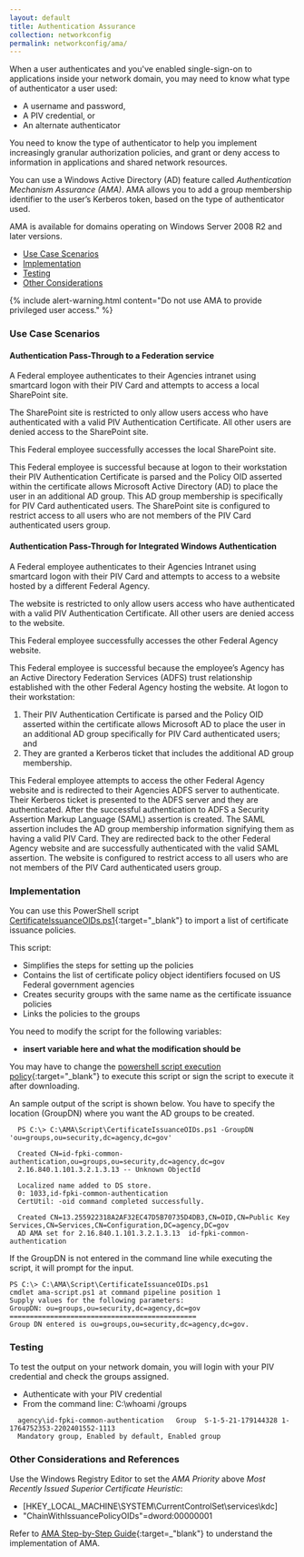 ```yaml
---
layout: default
title: Authentication Assurance
collection: networkconfig
permalink: networkconfig/ama/
---
```


When a user authenticates and you've enabled single-sign-on to applications inside your network domain, you may need to know what type of authenticator a user used: 

- A username and password, 
- A PIV credential, or
- An alternate authenticator  

You need to know the type of authenticator to help you implement increasingly granular authorization policies, and grant or deny access to information in applications and shared network resources.   

You can use a Windows Active Directory (AD) feature called _Authentication Mechanism Assurance (AMA)_. AMA allows you to add a group membership identifier to the user’s Kerberos token, based on the type of authenticator used.

AMA is available for domains operating on Windows Server 2008 R2 and later versions. 

- [Use Case Scenarios](#use-case-scenarios)
- [Implementation](#implementation)
- [Testing](#testing)
- [Other Considerations](#other-considerations)

{% include alert-warning.html content="Do not use AMA to provide privileged user access." %}

### Use Case Scenarios

#### Authentication Pass-Through to a Federation service

A Federal employee authenticates to their Agencies intranet using smartcard logon with their PIV Card and attempts to access a local SharePoint site. 
 
The SharePoint site is restricted to only allow users access who have authenticated with a valid PIV Authentication Certificate. All other users are denied access to the SharePoint site. 
 
This Federal employee successfully accesses the local SharePoint site.
 
This Federal employee is successful because at logon to their workstation their PIV Authentication Certificate is parsed and the Policy OID asserted within the certificate allows Microsoft Active Directory (AD) to place the user in an additional AD group. This AD group membership is specifically for PIV Card authenticated users. The SharePoint site is configured to restrict access to all users who are not members of the PIV Card authenticated users group.

#### Authentication Pass-Through for Integrated Windows Authentication

A Federal employee authenticates to their Agencies Intranet using smartcard logon with their PIV Card and attempts to access to a website hosted by a different Federal Agency. 
 
The website is restricted to only allow users access who have authenticated with a valid PIV Authentication Certificate. All other users are denied access to the website. 
 
This Federal employee successfully accesses the other Federal Agency website.
 
This Federal employee is successful because the employee’s Agency has an Active Directory Federation Services (ADFS) trust relationship established with the other Federal Agency hosting the website. At logon to their workstation:
 
1.	Their PIV Authentication Certificate is parsed and the Policy OID asserted within the certificate allows Microsoft AD to place the user in an additional AD group specifically for PIV Card authenticated users; and
2.	They are granted a Kerberos ticket that includes the additional AD group membership.
 
This Federal employee attempts to access the other Federal Agency website and is redirected to their Agencies ADFS server to authenticate. Their Kerberos ticket is presented to the ADFS server and they are authenticated. After the successful authentication to ADFS a Security Assertion Markup Language (SAML) assertion is created. The SAML assertion includes the AD group membership information signifying them as having a valid PIV Card. They are redirected back to the other Federal Agency website and are successfully authenticated with the valid SAML assertion. The website is configured to restrict access to all users who are not members of the PIV Card authenticated users group. 

### Implementation
You can use this PowerShell script [CertificateIssuanceOIDs.ps1](https://github.com/GSA/ficam-scripts-public/tree/master/_ama){:target="_blank"} to import a list of certificate issuance policies.  

This script:

- Simplifies the steps for setting up the policies 
- Contains the list of certificate policy object identifiers focused on US Federal government agencies 
- Creates security groups with the same name as the certificate issuance policies 
- Links the policies to the groups

You need to modify the script for the following variables:

- **insert variable here and what the modification should be**

You may have to change the [powershell script execution policy](https://docs.microsoft.com/en-us/powershell/module/microsoft.powershell.core/about/about_execution_policies?view=powershell-5.1&viewFallbackFrom=powershell-Microsoft.PowerShell.Core){:target="_blank"} to execute this script or sign the script to execute it after downloading.

An sample output of the script is shown below. You have to specify the location (GroupDN) where you want the AD groups to be created.

```
  PS C:\> C:\AMA\Script\CertificateIssuanceOIDs.ps1 -GroupDN 'ou=groups,ou=security,dc=agency,dc=gov'
  
  Created CN=id-fpki-common-authentication,ou=groups,ou=security,dc=agency,dc=gov  
  2.16.840.1.101.3.2.1.3.13 -- Unknown ObjectId  
  
  Localized name added to DS store.
  0: 1033,id-fpki-common-authentication  
  CertUtil: -oid command completed successfully.
  
  Created CN=13.255922318A2AF32EC47D5B70735D4DB3,CN=OID,CN=Public Key Services,CN=Services,CN=Configuration,DC=agency,DC=gov  
  AD AMA set for 2.16.840.1.101.3.2.1.3.13  id-fpki-common-authentication  
```

If the GroupDN is not entered in the command line while executing the script, it will prompt for the input.

```
PS C:\> C:\AMA\Script\CertificateIssuanceOIDs.ps1 
cmdlet ama-script.ps1 at command pipeline position 1
Supply values for the following parameters:
GroupDN: ou=groups,ou=security,dc=agency,dc=gov
==============================================
Group DN entered is ou=groups,ou=security,dc=agency,dc=gov.

```

### Testing
To test the output on your network domain, you will login with your PIV credential and check the groups assigned.  

- Authenticate with your PIV credential
- From the command line: C:\whoami /groups

```
  agency\id-fpki-common-authentication   Group  S-1-5-21-179144328 1-1764752353-2202401552-1113   
  Mandatory group, Enabled by default, Enabled group
```
 

### Other Considerations and References
Use the Windows Registry Editor to set the _AMA Priority_ above _Most Recently Issued Superior Certificate Heuristic_:  

- [HKEY_LOCAL_MACHINE\SYSTEM\CurrentControlSet\services\kdc]
- "ChainWithIssuancePolicyOIDs"=dword:00000001


Refer to [AMA Step-by-Step Guide](https://technet.microsoft.com/en-us/library/dd378897(v=WS.10).aspx){:target=_"blank"} to understand the implementation of AMA.



